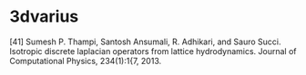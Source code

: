 # 3dvarius

[41] Sumesh P. Thampi, Santosh Ansumali, R. Adhikari, and Sauro Succi. Isotropic discrete laplacian operators from lattice hydrodynamics. Journal of Computational Physics, 234(1):1{7, 2013.